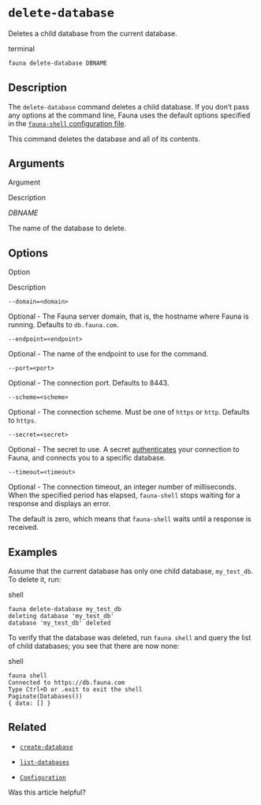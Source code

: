 # `delete-database`

Deletes a child database from the current database.

terminal

```bash
fauna delete-database DBNAME
```

## [](#description)Description

The `delete-database` command deletes a child database. If you don’t pass any options at the command line, Fauna uses the default options specified in the [`fauna-shell` configuration file](https://docs.fauna.com/fauna/current/integrations/shell/config).

This command deletes the database and all of its contents.

## [](#arguments)Arguments

  

Argument

Description

_DBNAME_

The name of the database to delete.

## [](#options)Options

  

Option

Description

`--domain=<domain>`

Optional - The Fauna server domain, that is, the hostname where Fauna is running. Defaults to `db.fauna.com`.

`--endpoint=<endpoint>`

Optional - The name of the endpoint to use for the command.

`--port=<port>`

Optional - The connection port. Defaults to 8443.

`--scheme=<scheme>`

Optional - The connection scheme. Must be one of `https` or `http`. Defaults to `https`.

`--secret=<secret>`

Optional - The secret to use. A secret [authenticates](https://docs.fauna.com/fauna/current/security/) your connection to Fauna, and connects you to a specific database.

`--timeout=<timeout>`

Optional - The connection timeout, an integer number of milliseconds. When the specified period has elapsed, `fauna-shell` stops waiting for a response and displays an error.

The default is zero, which means that `fauna-shell` waits until a response is received.

## [](#examples)Examples

Assume that the current database has only one child database, `my_test_db`. To delete it, run:

shell

```shell
fauna delete-database my_test_db
deleting database 'my_test_db'
database 'my_test_db' deleted
```

To verify that the database was deleted, run `fauna shell` and query the list of child databases; you see that there are now none:

shell

```shell
fauna shell
Connected to https://db.fauna.com
Type Ctrl+D or .exit to exit the shell
Paginate(Databases())
{ data: [] }
```

## [](#related)Related

-   [`create-database`](https://docs.fauna.com/fauna/current/integrations/shell/create-database)
    
-   [`list-databases`](https://docs.fauna.com/fauna/current/integrations/shell/list-databases)
    
-   [`Configuration`](https://docs.fauna.com/fauna/current/integrations/shell/config)
    

Was this article helpful?